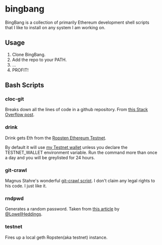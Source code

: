 # bingbang
BingBang is a collection of primarily Ethereum development shell scripts that I like to install on any system I am working on. 

## Usage

1. Clone BingBang.
2. Add the repo to your PATH.
3. ...
4. PROFIT!

## Bash Scripts

### cloc-git

Breaks down all the lines of code in a github repository. From [this Stack Overflow post](https://stackoverflow.com/a/29012789).

### drink

Drink gets Eth from the [Ropsten Ethereum Testnet](https://ropsten.etherscan.io/). 

By default it will use [my Testnet wallet](https://ropsten.etherscan.io/address/0x16a94747d128c3ebb779ce32a9ecf125f3f89799) unless you declare the TESTNET_WALLET environment variable. Run the command more than once a day and you will be greylisted for 24 hours. 

### git-crawl

Magnus Stahre's wonderful [git-crawl script](https://github.com/magnusstahre/git-stuff). I don't claim any legal rights to his code. I just like it.

### rndpwd

Generates a random password. Taken from [this article](https://www.howtogeek.com/howto/30184/10-ways-to-generate-a-random-password-from-the-command-line/) by [@LowellHeddings](https://twitter.com/lowellheddings).

### testnet

Fires up a local geth Ropsten(aka testnet) instance.
